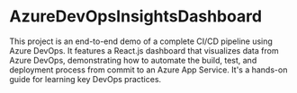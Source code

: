 # AzureDevOpsInsightsDashboard
This project is an end-to-end demo of a complete CI/CD pipeline using Azure DevOps. It features a React.js dashboard that visualizes data from Azure DevOps, demonstrating how to automate the build, test, and deployment process from commit to an Azure App Service. It's a hands-on guide for learning key DevOps practices.

